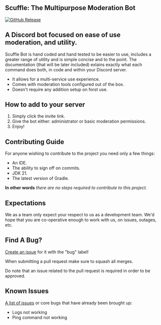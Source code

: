 ## Scuffle: The Multipurpose Moderation Bot

[![GitHub Release](https://img.shields.io/github/v/release/FollyBlossom/Scuffle-Bot)](https://github.com/FollyBlossom/Scuffle-Bot/releases/latest)

## A Discord bot focused on ease of use moderation, and utility.

Scuffle Bot is hand coded and hand tested to be easier to use, includes a greater range of utility
and is simple concise and to the point.
The documentation (that will be later included) exlains exactly what each command does both,
 in code and within your Discord server.

* It allows for a multi-service use experience.
* Comes with moderation tools configured out of the box.
* Doesn't require any addition setup on forst use.

## How to add to your server

1. Simply click the invite link.
2. Give the bot either: administrator or basic moderation permissions.
3. Enjoy!

## Contributing Guide

For anyone wishing to contribute to the project you need only a few things:

* An IDE.
* The ability to sign off on commits.
* JDK 21.
* The latest version of Gradle.

**In other words** *there are no steps required to contribute to this project.*

## Expectations

We as a team only expect your respect to us as a development team.
We'd hope that you are co-operative enough to work with us, on issues, outages, etc.

## Find A Bug?

[Create an issue](https://github.com/FollyBlossom/Scuffle-Bot/issues/new) for it with the "bug" label!

When submitting a pull request make sure to squash all merges.

Do note that an issue related to the pull request is required in order to be approved.

## Known Issues

[A list of issues](https://github.com/FollyBlossom/Scuffle-Bot/issues/) or core bugs that have already been brought up:

* Logs not working
* Ping command not working
